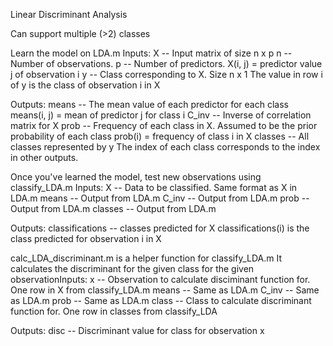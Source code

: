 Linear Discriminant Analysis

Can support multiple (>2) classes

Learn the model on LDA.m
Inputs:
	X -- Input matrix of size n x p
		n -- Number of observations.
		p -- Number of predictors.
		X(i, j) =  predictor value j of observation i
	y -- Class corresponding to X. Size n x 1
		The value in row i of y is the class of observation i in X

Outputs:
	means -- The mean value of each predictor for each class
		means(i, j) = mean of predictor j for class i
	C_inv -- Inverse of correlation matrix for X
	prob -- Frequency of each class in X. Assumed to be the prior probability of each class
		prob(i) = frequency of class i in X
	classes -- All classes represented by y
		The index of each class corresponds to the index in other outputs.

Once you've learned the model, test new observations using classify_LDA.m
Inputs:
	X -- Data to be classified. Same format as X in LDA.m
	means -- Output from LDA.m
	C_inv -- Output from LDA.m
	prob -- Output from LDA.m
	classes -- Output from LDA.m

Outputs:
	classifications -- classes predicted for X
		classifications(i) is the class predicted for observation i in X

calc_LDA_discriminant.m is a helper function for classify_LDA.m
It calculates the discriminant for the given class for the given observationInputs:
	x -- Observation to calculate disciminant function for. One row in X from classify_LDA.m
	means -- Same as LDA.m
	C_inv -- Same as LDA.m
	prob -- Same as LDA.m
	class -- Class to calculate discriminant function for. One row in classes from classify_LDA

Outputs:
	disc -- Discriminant value for class for observation x
